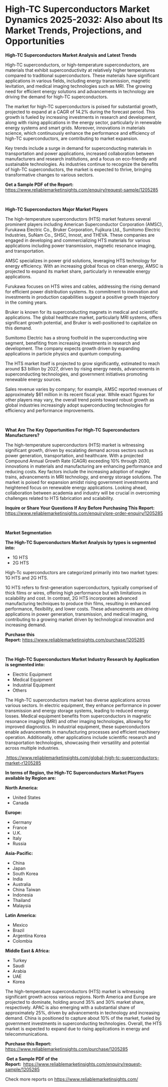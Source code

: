 <p><h1>High-TC Superconductors Market Dynamics 2025-2032: Also about Its Market Trends, Projections, and Opportunities</h1></p><p><strong>High-TC Superconductors Market Analysis and Latest Trends</strong></p>
<p><p>High-TC superconductors, or high-temperature superconductors, are materials that exhibit superconductivity at relatively higher temperatures compared to traditional superconductors. These materials have significant applications in various fields, including energy transmission, magnetic levitation, and medical imaging technologies such as MRI. The growing need for efficient energy solutions and advancements in technology are driving the demand for high-TC superconductors.</p><p>The market for high-TC superconductors is poised for substantial growth, projected to expand at a CAGR of 14.2% during the forecast period. This growth is fueled by increasing investments in research and development, along with rising applications in the energy sector, particularly in renewable energy systems and smart grids. Moreover, innovations in materials science, which continuously enhance the performance and efficiency of high-TC superconductors, are contributing to market expansion. </p><p>Key trends include a surge in demand for superconducting materials in transportation and power applications, increased collaboration between manufacturers and research institutions, and a focus on eco-friendly and sustainable technologies. As industries continue to recognize the benefits of high-TC superconductors, the market is expected to thrive, bringing transformative changes to various sectors.</p></p>
<p><strong>Get a Sample PDF of the Report:&nbsp;</strong> <a href="https://www.reliablemarketinsights.com/enquiry/request-sample/1205285?utm_campaign=3493&utm_medium=2&utm_source=Github&utm_content=ia&utm_term=26032025&utm_id=high-tc-superconductors">https://www.reliablemarketinsights.com/enquiry/request-sample/1205285</a></p>
<p>&nbsp;</p>
<p><strong>High-TC Superconductors Major Market Players</strong></p>
<p><p>The high-temperature superconductors (HTS) market features several prominent players including American Superconductor Corporation (AMSC), Furukawa Electric Co., Bruker Corporation, Fujikura Ltd., Sumitomo Electric Industries, SuNam Co., SHSC, Innost, and THEVA. These companies are engaged in developing and commercializing HTS materials for various applications including power transmission, magnetic resonance imaging, and transportation.</p><p>AMSC specializes in power grid solutions, leveraging HTS technology for energy efficiency. With an increasing global focus on clean energy, AMSC is projected to expand its market share, particularly in renewable energy applications. </p><p>Furukawa focuses on HTS wires and cables, addressing the rising demand for efficient power distribution systems. Its commitment to innovation and investments in production capabilities suggest a positive growth trajectory in the coming years.</p><p>Bruker is known for its superconducting magnets in medical and scientific applications. The global healthcare market, particularly MRI systems, offers significant growth potential, and Bruker is well-positioned to capitalize on this demand.</p><p>Sumitomo Electric has a strong foothold in the superconducting wire segment, benefiting from increasing investments in research and development. The company expects growth driven by expanding applications in particle physics and quantum computing.</p><p>The HTS market itself is projected to grow significantly, estimated to reach around $3 billion by 2027, driven by rising energy needs, advancements in superconducting technologies, and government initiatives promoting renewable energy sources.</p><p>Sales revenue varies by company; for example, AMSC reported revenues of approximately $61 million in its recent fiscal year. While exact figures for other players may vary, the overall trend points toward robust growth as global industries increasingly adopt superconducting technologies for efficiency and performance improvements.</p></p>
<p>&nbsp;</p>
<p><strong>What Are The Key Opportunities For High-TC Superconductors Manufacturers?</strong></p>
<p><p>The high-temperature superconductors (HTS) market is witnessing significant growth, driven by escalating demand across sectors such as power generation, transportation, and healthcare. With a projected Compound Annual Growth Rate (CAGR) exceeding 10% through 2030, innovations in materials and manufacturing are enhancing performance and reducing costs. Key factors include the increasing adoption of maglev trains, advancements in MRI technology, and energy storage solutions. The market is poised for expansion amidst rising government investments and heightened focus on renewable energy applications. Looking ahead, collaboration between academia and industry will be crucial in overcoming challenges related to HTS fabrication and scalability.</p></p>
<p><strong>Inquire or Share Your Questions If Any Before Purchasing This Report:</strong> <a href="https://www.reliablemarketinsights.com/enquiry/pre-order-enquiry/1205285?utm_campaign=3493&utm_medium=2&utm_source=Github&utm_content=ia&utm_term=26032025&utm_id=high-tc-superconductors">https://www.reliablemarketinsights.com/enquiry/pre-order-enquiry/1205285</a></p>
<p>&nbsp;</p>
<p><strong>Market Segmentation</strong></p>
<p><strong>The High-TC Superconductors Market Analysis by types is segmented into:</strong></p>
<p><ul><li>1G HTS</li><li>2G HTS</li></ul></p>
<p><p>High-Tc superconductors are categorized primarily into two market types: 1G HTS and 2G HTS. </p><p>1G HTS refers to first-generation superconductors, typically comprised of thick films or wires, offering high performance but with limitations in scalability and cost. In contrast, 2G HTS incorporates advanced manufacturing techniques to produce thin films, resulting in enhanced performance, flexibility, and lower costs. These advancements are driving applications in power generation, transmission, and medical imaging, contributing to a growing market driven by technological innovation and increasing demand.</p></p>
<p><strong>Purchase this Report:&nbsp;</strong><a href="https://www.reliablemarketinsights.com/purchase/1205285?utm_campaign=3493&utm_medium=2&utm_source=Github&utm_content=ia&utm_term=26032025&utm_id=high-tc-superconductors">https://www.reliablemarketinsights.com/purchase/1205285</a></p>
<p>&nbsp;</p>
<p><strong>The High-TC Superconductors Market Industry Research by Application is segmented into:</strong></p>
<p><ul><li>Electric Equipment</li><li>Medical Equipment</li><li>Industrial Equipment</li><li>Others</li></ul></p>
<p><p>The High-TC superconductors market has diverse applications across various sectors. In electric equipment, they enhance performance in power transmission and energy storage systems, leading to reduced energy losses. Medical equipment benefits from superconductors in magnetic resonance imaging (MRI) and other imaging technologies, allowing for improved diagnostics. In industrial equipment, these superconductors enable advancements in manufacturing processes and efficient machinery operation. Additionally, other applications include scientific research and transportation technologies, showcasing their versatility and potential across multiple industries.</p></p>
<p><a href="https://www.reliablemarketinsights.com/global-high-tc-superconductors-market-r1205285?utm_campaign=3493&utm_medium=2&utm_source=Github&utm_content=ia&utm_term=26032025&utm_id=high-tc-superconductors">&nbsp;https://www.reliablemarketinsights.com/global-high-tc-superconductors-market-r1205285</a></p>
<p><strong>In terms of Region, the High-TC Superconductors Market Players available by Region are:</strong></p>
<p>
    <p> <strong> North America: </strong>
        <ul>
            <li>United States</li>
            <li>Canada</li>
        </ul>
        </p> 
    <p> <strong> Europe: </strong>
        <ul>
            <li>Germany</li>
            <li>France</li>
            <li>U.K.</li>
            <li>Italy</li>
            <li>Russia</li>
        </ul>
        </p> 
    <p> <strong> Asia-Pacific: </strong>
        <ul>
            <li>China</li>
            <li>Japan</li>
            <li>South Korea</li>
            <li>India</li>
            <li>Australia</li>
            <li>China Taiwan</li>
            <li>Indonesia</li>
            <li>Thailand</li>
            <li>Malaysia</li>
        </ul>
        </p> 
    <p> <strong> Latin America: </strong>
        <ul>
            <li>Mexico</li>
            <li>Brazil</li>
            <li>Argentina Korea</li>
            <li>Colombia</li>
        </ul>
        </p> 
    <p> <strong> Middle East & Africa: </strong>
        <ul>
            <li>Turkey</li>
            <li>Saudi</li>
            <li>Arabia</li>
            <li>UAE</li>
            <li>Korea</li>
        </ul>
    </p>
    </p>
<p><p>The high-temperature superconductors (HTS) market is witnessing significant growth across various regions. North America and Europe are projected to dominate, holding around 35% and 30% market share, respectively. APAC is also emerging with a substantial share of approximately 25%, driven by advancements in technology and increasing demand. China is positioned to capture about 10% of the market, fueled by government investments in superconducting technologies. Overall, the HTS market is expected to expand due to rising applications in energy and telecommunications.</p></p>
<p><strong>Purchase this Report: </strong><a href="https://www.reliablemarketinsights.com/purchase/1205285?utm_campaign=3493&utm_medium=2&utm_source=Github&utm_content=ia&utm_term=26032025&utm_id=high-tc-superconductors">https://www.reliablemarketinsights.com/purchase/1205285</a></p>
<p>&nbsp;<strong>Get a Sample PDF of the Report:&nbsp;&nbsp;</strong><a href="https://www.reliablemarketinsights.com/enquiry/request-sample/1205285?utm_campaign=3493&utm_medium=2&utm_source=Github&utm_content=ia&utm_term=26032025&utm_id=high-tc-superconductors">https://www.reliablemarketinsights.com/enquiry/request-sample/1205285</a></p>
<p><strong></strong></p>
<p>Check more reports on <a href="https://www.reliablemarketinsights.com/?utm_campaign=3493&utm_medium=2&utm_source=Github&utm_content=ia&utm_term=26032025&utm_id=high-tc-superconductors">https://www.reliablemarketinsights.com/</a></p>